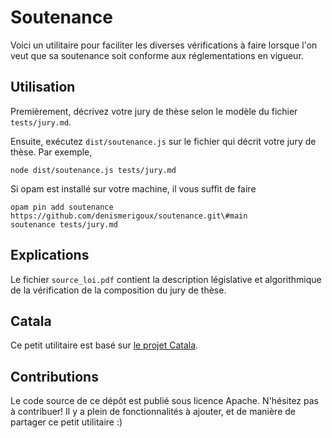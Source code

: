 # Soutenance

Voici un utilitaire pour faciliter les diverses vérifications à faire
lorsque l'on veut que sa soutenance soit conforme aux réglementations en
vigueur.

## Utilisation

Premièrement, décrivez votre jury de thèse selon le modèle du fichier
`tests/jury.md`.

Ensuite, exécutez `dist/soutenance.js` sur le fichier qui décrit votre
jury de thèse. Par exemple,

    node dist/soutenance.js tests/jury.md

Si opam est installé sur votre machine, il vous suffit de faire

    opam pin add soutenance https://github.com/denismerigoux/soutenance.git\#main
    soutenance tests/jury.md

## Explications

Le fichier `source_loi.pdf` contient la description législative et algorithmique
de la vérification de la composition du jury de thèse.

## Catala

Ce petit utilitaire est basé sur [le projet Catala](https://catala-lang.org/).

## Contributions

Le code source de ce dépôt est publié sous licence Apache. N'hésitez pas à contribuer!
Il y a plein de fonctionnalités à ajouter, et de manière de partager ce petit
utilitaire :)
